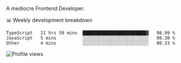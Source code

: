 A mediocre Frontend Developer.

📊 Weekly development breakdown
<!--START_SECTION:waka-->

```text
TypeScript   21 hrs 59 mins  ████████████████████████▓   98.99 %
JavaScript   5 mins          ░░░░░░░░░░░░░░░░░░░░░░░░░   00.38 %
Other        4 mins          ░░░░░░░░░░░░░░░░░░░░░░░░░   00.33 %
```

<!--END_SECTION:waka-->

<img src="https://gpvc.arturio.dev/iqbalfasri" alt="Profile views"/>
